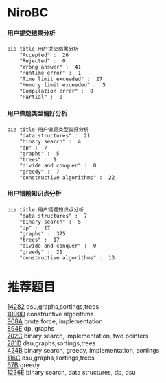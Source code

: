 # NiroBC

<!-- tabs:start -->



#### **用户提交结果分析**

```mermaid
pie title 用户提交结果分析
    "Accepted" :  26
    "Rejected" :  0
    "Wrong answer" :  41
    "Runtime error" :  1
    "Time limit exceeded" :  27
    "Memory limit exceeded" :  5
    "Compilation error" :  0
    "Partial" :  0
```

#### **用户做题类型偏好分析**

```mermaid
pie title 用户做题类型偏好分析
    "data structures" :  21
    "binary search" :  4
    "dp" :  7
    "graphs" :  5
    "trees" :  1
    "divide and conquer" :  0
    "greedy" :  7
    "constructive algorithms" :  22
```
#### **用户错题知识点分析**

```mermaid
pie title 用户错题知识点分析
    "data structures" :  7
    "binary search" :  5
    "dp" :  17
    "graphs" :  375
    "trees" :  17
    "divide and conquer" :  0
    "greedy" :  21
    "constructive algorithms" :  13
```



<!-- tabs:end -->
# 推荐题目
[14282](https://codeforces.com/contest/1428/problem/2)		dsu,graphs,sortings,trees		  
[1090D](https://codeforces.com/contest/1090/problem/D)		constructive algorithms		  
[908A](https://codeforces.com/contest/908/problem/A)		brute force,
                        implementation		  
[894E](https://codeforces.com/contest/894/problem/E)		dp,
                        graphs		  
[702C](https://codeforces.com/contest/702/problem/C)		binary search,
                        implementation,
                        two pointers		  
[281D](https://codeforces.com/contest/281/problem/D)		dsu,graphs,sortings,trees		  
[424B](https://codeforces.com/contest/424/problem/B)		binary search,
                        greedy,
                        implementation,
                        sortings		  
[116C](https://codeforces.com/contest/116/problem/C)		dsu,graphs,sortings,trees		  
[67B](https://codeforces.com/contest/67/problem/B)		greedy		  
[1236E](https://codeforces.com/contest/1236/problem/E)		binary search,
                        data structures,
                        dp,
                        dsu		  

